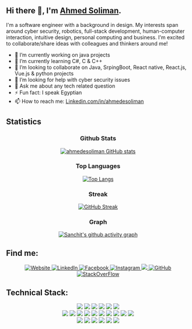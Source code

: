 <!--
**ahmedesoliman/ahmedesoliman** is a ✨ _special_ ✨ repository because its `README.md` (this file) appears on your GitHub profile.
-->

## Hi there 👋, I'm <a href="https://ahmedesoliman.com">Ahmed Soliman</a>.
<!-- 
<img src="https://raw.githubusercontent.com/ahmedesoliman/ahmedesoliman/master/header.png" alt=""> -->

I'm a software engineer with a background in design. My interests span around cyber security, robotics, full-stack development, human-computer interaction, intuitive design, personal computing and business. I'm excited to collaborate/share ideas with colleagues and thinkers around me!

- 🔭 I’m currently working on java projects
- 🌱 I’m currently learning C#, C & C++
- 👯 I’m looking to collaborate on Java, SrpingBoot, React native, React.js, Vue.js & python projects
- 🤔 I’m looking for help with cyber security issues
- 💬 Ask me about any tech related question
- ⚡ Fun fact: I speak Egyptian
- 📫 How to reach me: <a href="https://www.linkedin.com/in/ahmedesoliman">Linkedin.com/in/ahmedesoliman</a>

<!-- - 😄 Pronouns: ... -->

## Statistics

<div align="center">

### Github Stats

[![ahmedesoliman GitHub stats](https://github-readme-stats.vercel.app/api?username=ahmedesoliman&count_private=true&show_icons=true&theme=nord)](https://github.com/ahmedesoliman)

### Top Languages

[![Top Langs](https://github-readme-stats.vercel.app/api/top-langs/?username=ahmedesoliman&show_icons=true&layout=compact&&theme=nord)](https://github.com/ahmedesolimans)

### Streak

[![GitHub Streak](https://github-readme-streak-stats.herokuapp.com/?user=ahmedesoliman&theme=nord)](https://github.com/ahmedesolimans)

### Graph

[![Sanchit's github activity graph](https://activity-graph.herokuapp.com/graph?username=ahmedesoliman&theme=nord)](https://activity-graph.herokuapp.com/graph?username=ahmedesoliman&theme=nord)

</div>

## Find me:

<div align="center">

<a href="https://ahmedesoliman.com"><img class= "center" src="https://img.shields.io/badge/WebPage-239120?style=for-the-badge&logo=rss&logoColor=white" alt="Website"> </a>
<a href="https://www.linkedin.com/in/ahmedesoliman/"><img class= "center" src="https://img.shields.io/badge/LinkedIn-0077B5?style=for-the-badge&logo=linkedin&logoColor=white" alt="LinkedIn"> </a>
<a href="https://www.facebook.com/ahmedesoliman/"><img class= "center" src="https://img.shields.io/badge/Facebook-1877F2?style=for-the-badge&logo=facebook&logoColor=white" alt="Facebook "> </a>
<a href="https://www.instagram.com/ahmedesoliman/"><img calss= "center" src="https://img.shields.io/badge/Instagram-E4405F?style=for-the-badge&logo=instagram&logoColor=white" alt="Instagram"> </a>
<a href="https://twitter.com/ahmede_soliman"><img calss= "center" src="https://img.shields.io/badge/Twitter-1DA1F2?style=for-the-badge&logo=twitter&logoColor=white" > </a>
<a href="https://github.com/ahmedesoliman"><img calss= "center" src="https://img.shields.io/badge/GitHub-100000?style=for-the-badge&logo=github&logoColor=white" alt="GitHub"> </a>
<a href="https://stackoverflow.com/users/11025509/ahmed-e-soliman"><img calss= "center" src="https://img.shields.io/badge/Stack_Overflow-FE7A16?style=for-the-badge&logo=stack-overflow&logoColor=white" alt="StackOverFlow"></a>

</div>

## Technical Stack:

<div align="center">
    <img src="https://img.shields.io/badge/-C++-000000?&style=flat&logo=c%2B%2B&logoColor=0277BD" />
     <img src="https://img.shields.io/badge/-Csharp-000000?&style=flat&logo=csharp&logoColor=0277BD" />
    <img src="https://img.shields.io/badge/-C-000000?&style=flat&logo=c&logoColor=5968BA" />
    <img src="https://img.shields.io/badge/-Java-000000?style=flat&logo=java&logoColor=F44336" />
    <img src="https://img.shields.io/badge/-Jupyter-000000?style=flat&logo=jupyter&logoColor=F57C00" />
    <img src="https://img.shields.io/badge/-Python-000000?style=flat&logo=python&logoColorhalf=396E9B" /> <br>
    <img src="https://img.shields.io/badge/-HTML-000000?&style=flat&logo=html5"/>
    <img src="https://img.shields.io/badge/-CSS-000000?&style=flat&logo=css3&logoColor=42A5F5"/>
    <img src="https://img.shields.io/badge/-JavaScript-000000?style=flat&logo=javascript&logoColor=FFCA28" />
    <img src="https://img.shields.io/badge/-Php-000000?style=flat&logo=php&logoColor=1E87E3" />
    <img src="https://img.shields.io/badge/-React-000000?style=flat&logo=react&logoColor=03AABF" />
    <img src="https://img.shields.io/badge/-Angular-000000?style=flat&logo=angular&logoColor=E53935">
    <img src="https://img.shields.io/badge/-Node.js-000000?&style=flat&logo=node.js&logoColor=8AC149"/>
    <img src="https://img.shields.io/badge/-NPM-000000?&style=flat&logo=npm&logoColor=CB3837"/>
    <img src="https://img.shields.io/badge/-MySQL-000000?style=flat&logo=mysql&logoColor=E6892E" />
    <img src="https://img.shields.io/badge/-MongoDB-000000?style=flat&logo=mongodb&logoColor=4AAA3C" /> <br>
    <img src="https://img.shields.io/badge/-git-000000?&style=flat&logo=git&logoColor=E64A19"/>
    <img src="https://img.shields.io/badge/-Gitpod-000000?style=flat&logo=gitpod&logoColor=29B4F4" />
    <img src="https://img.shields.io/badge/-Github-000000?style=flat&logo=github&logoColor=DEDEDF" />
    <img src="https://img.shields.io/badge/-Firebase-000000?style=flat&logo=firebase&logoColor=FBC02D" />
    <img src="https://img.shields.io/badge/-Repl-000000?style=flat&logo=repl.it&logoColor=E1E2E4" />
    <img src="https://img.shields.io/badge/-vscode-000000?style=flat&logo=visual-studio-code&logoColor=2BA1F1" />
</div>
